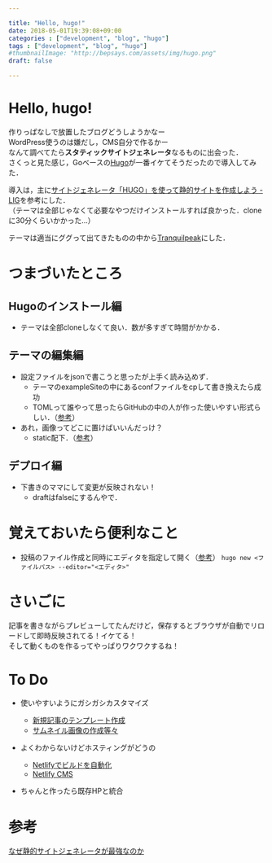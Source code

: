 ```yaml
---

title: "Hello, hugo!"
date: 2018-05-01T19:39:08+09:00
categories : ["development", "blog", "hugo"]
tags : ["development", "blog", "hugo"]
#thumbnailImage: "http://bepsays.com/assets/img/hugo.png"
draft: false

---
```


# Hello, hugo!

作りっぱなしで放置したブログどうしようかなー  
WordPress使うのは嫌だし，CMS自分で作るかー  
なんて調べてたら**スタティックサイトジェネレータ**なるものに出会った．  
さくっと見た感じ，Goベースの[Hugo](https://gohugo.io/)が一番イケてそうだったので導入してみた．

導入は，主に[サイトジェネレータ「HUGO」を使って静的サイトを作成しよう - LIG](https://liginc.co.jp/235567)を参考にした．  
（テーマは全部じゃなくて必要なやつだけインストールすれば良かった．cloneに30分くらいかかった...）  

テーマは適当にググって出てきたものの中から[Tranquilpeak](https://themes.gohugo.io/hugo-tranquilpeak-theme/)にした．  


# つまづいたところ  
## Hugoのインストール編  
* テーマは全部cloneしなくて良い．数が多すぎて時間がかかる．  

## テーマの編集編  
* 設定ファイルをjsonで書こうと思ったが上手く読み込めず．
  * テーマのexampleSiteの中にあるconfファイルをcpして書き換えたら成功
  * TOMLって誰やって思ったらGitHubの中の人が作った使いやすい形式らしい．（[参考](https://qiita.com/b4b4r07/items/77c327742fc2256d6cbe)）
* あれ，画像ってどこに置けばいいんだっけ？
  * static配下．（[参考](https://www-he.scphys.kyoto-u.ac.jp/member/shotakaha/dokuwiki/doku.php?id=toolbox:hugo:start#%E7%94%BB%E5%83%8F%E7%BD%AE%E3%81%8D%E5%A0%B4)）

## デプロイ編
* 下書きのママにして変更が反映されない！
  * draftはfalseにするんやで．

# 覚えておいたら便利なこと
* 投稿のファイル作成と同時にエディタを指定して開く（[参考](https://qiita.com/n0bisuke/items/4701481c3bca4df81b0b)）
`hugo new <ファイルパス> --editor="<エディタ>"`  

# さいごに
記事を書きながらプレビューしてたんだけど，保存するとブラウザが自動でリロードして即時反映されてる！イケてる！  
そして動くものを作るってやっぱりワクワクするね！  

# To Do
* 使いやすいようにガシガシカスタマイズ
  * [新規記事のテンプレート作成](https://qiita.com/n0bisuke/items/4701481c3bca4df81b0b)
  * [サムネイル画像の作成等々](https://hori-ryota.com/blog/create-shellscript-for-hugo-images/)

* よくわからないけどホスティングがどうの
  * [Netlifyでビルドを自動化](https://blog.mismithportfolio.com/web/hugo-netlify-build)
  * [Netlify CMS](https://blog.mismithportfolio.com/web/netlify-cms)

* ちゃんと作ったら既存HPと統合

# 参考
[なぜ静的サイトジェネレータが最強なのか](http://yoshi44ever.com/blog/static-site-generator-hugo/)  
